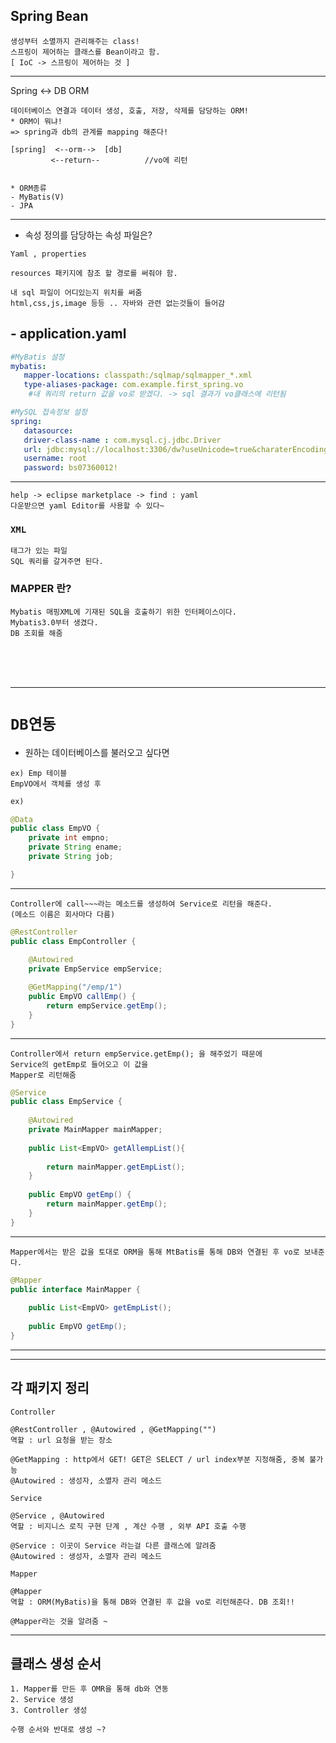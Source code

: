 ## Spring Bean
```
생성부터 소멸까지 관리해주는 class!
스프링이 제어하는 클래스를 Bean이라고 함.
[ IoC -> 스프링이 제어하는 것 ] 
```
---
Spring <-> DB ORM
```
데이터베이스 연결과 데이터 생성, 호출, 저장, 삭제를 담당하는 ORM!
* ORM이 뭐냐!
=> spring과 db의 관계를 mapping 해준다!

[spring]  <--orm-->  [db]
         <--return--          //vo에 리턴


* ORM종류
- MyBatis(V)
- JPA

```
---
- 속성 정의를 담당하는 속성 파일은?

```
Yaml , properties

resources 패키지에 참조 할 경로를 써줘야 함.

내 sql 파일이 어디있는지 위치를 써줌
html,css,js,image 등등 .. 자바와 관련 없는것들이 들어감
```
## - application.yaml
```yaml
#MyBatis 설정
mybatis:
   mapper-locations: classpath:/sqlmap/sqlmapper_*.xml
   type-aliases-package: com.example.first_spring.vo
    #내 쿼리의 return 값을 vo로 받겠다. -> sql 결과가 vo클래스에 리턴됨

#MySQL 접속정보 설정
spring:
   datasource:
   driver-class-name : com.mysql.cj.jdbc.Driver
   url: jdbc:mysql://localhost:3306/dw?useUnicode=true&charaterEncoding=utf-8&serverTimezone=UTC
   username: root
   password: bs07360012!
```
---
```
help -> eclipse marketplace -> find : yaml
다운받으면 yaml Editor를 사용할 수 있다~
```

### `XML`
```
태그가 있는 파일
SQL 쿼리를 갈겨주면 된다.
```
### MAPPER 란?
```
Mybatis 매핑XML에 기재된 SQL을 호출하기 위한 인터페이스이다. 
Mybatis3.0부터 생겼다.
DB 조회를 해줌
```
<br>
<br>
<br>

---

# `DB연동`
- 원하는 데이터베이스를 불러오고 싶다면
```
ex) Emp 테이블
EmpVO에서 객체를 생성 후
```
```java
ex)

@Data
public class EmpVO {
	private int empno;
	private String ename;
	private String job;

}
```
---
    Controller에 call~~~라는 메소드를 생성하여 Service로 리턴을 해준다.
    (메소드 이름은 회사마다 다름)
```java
@RestController
public class EmpController {
	
	@Autowired
	private EmpService empService;

	@GetMapping("/emp/1")
	public EmpVO callEmp() {
		return empService.getEmp();
	}
}

```
---
    Controller에서 return empService.getEmp(); 을 해주었기 때문에
    Service의 getEmp로 들어오고 이 값을
    Mapper로 리턴해줌
```java
@Service
public class EmpService {
	
	@Autowired
	private MainMapper mainMapper;
	
	public List<EmpVO> getAllempList(){
		
		return mainMapper.getEmpList();
	}
	
	public EmpVO getEmp() {
		return mainMapper.getEmp();
	}
}
```
---
    Mapper에서는 받은 값을 토대로 ORM을 통해 MtBatis를 통해 DB와 연결된 후 vo로 보내준다.
```java
@Mapper
public interface MainMapper {
	
	public List<EmpVO> getEmpList();
	
	public EmpVO getEmp();
}
```
---
---

## 각 패키지 정리
`Controller`
```
@RestController , @Autowired , @GetMapping("")
역할 : url 요청을 받는 장소

@GetMapping : http에서 GET! GET은 SELECT / url index부분 지정해줌, 중복 불가능
@Autowired : 생성자, 소멸자 관리 메소드
```

`Service`
```
@Service , @Autowired
역할 : 비지니스 로직 구현 단계 , 계산 수행 , 외부 API 호출 수행

@Service : 이곳이 Service 라는걸 다른 클래스에 알려줌
@Autowired : 생성자, 소멸자 관리 메소드
```

`Mapper`
```
@Mapper
역할 : ORM(MyBatis)을 통해 DB와 연결된 후 값을 vo로 리턴해준다. DB 조회!!

@Mapper라는 것을 알려줌 ~
```
---
## 클래스 생성 순서
```
1. Mapper를 만든 후 OMR을 통해 db와 연동
2. Service 생성
3. Controller 생성

수행 순서와 반대로 생성 ~?
```
